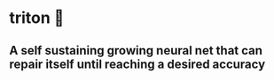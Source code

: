 # triton 🦎

## A self sustaining growing neural net that can repair itself until reaching a desired accuracy
